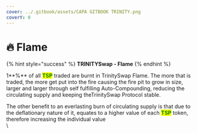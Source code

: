 ```yaml
---
cover: ../.gitbook/assets/CAPA GITBOOK TRINITY.png
coverY: 0
---
```


# 🔥 Flame

{% hint style="success" %}
**TRINITYSwap - Flame**
{% endhint %}

1**%** of all <mark style="color:green;">**TSP**</mark> traded are burnt in TrinitySwap Flame. The more that is traded, the more get put into the fire causing the fire pit to grow in size, larger and larger through self fulfilling Auto-Compounding, reducing the circulating supply and keeping theTrinitySwap  Protocol stable.

The other benefit to an everlasting burn of circulating supply is that due to the deflationary nature of it, equates to a higher value of each <mark style="color:green;">**TSP**</mark> token, therefore increasing the individual value\
\
